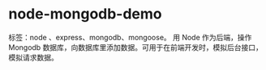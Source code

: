 # node-mongodb-demo
标签：node 、express、mongodb、mongoose。
用 Node 作为后端，操作 Mongodb 数据库，向数据库里添加数据。可用于在前端开发时，模拟后台接口，模拟请求数据。
